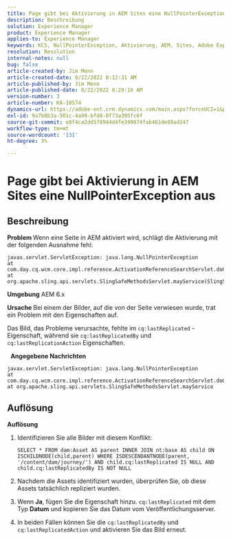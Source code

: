 ```yaml
---
title: Page gibt bei Aktivierung in AEM Sites eine NullPointerException aus
description: Beschreibung
solution: Experience Manager
product: Experience Manager
applies-to: Experience Manager
keywords: KCS, NullPointerException, Aktivierung, AEM, Sites, Adobe Experience Manager, 6.x
resolution: Resolution
internal-notes: null
bug: false
article-created-by: Jim Menn
article-created-date: 8/22/2022 8:12:31 AM
article-published-by: Jim Menn
article-published-date: 8/22/2022 8:29:16 AM
version-number: 3
article-number: KA-10574
dynamics-url: https://adobe-ent.crm.dynamics.com/main.aspx?forceUCI=1&pagetype=entityrecord&etn=knowledgearticle&id=3420272b-f221-ed11-b83e-0022480866ad
exl-id: 9a7b0b3a-501c-4a99-bfd8-0f73a395fc6f
source-git-commit: e8f4ca2dd578944d4fe399074fab461de88ad247
workflow-type: tm+mt
source-wordcount: '131'
ht-degree: 3%

---
```


# Page gibt bei Aktivierung in AEM Sites eine NullPointerException aus

## Beschreibung


<b>Problem </b>
Wenn eine Seite in AEM aktiviert wird, schlägt die Aktivierung mit der folgenden Ausnahme fehl:


```
javax.servlet.ServletException: java.lang.NullPointerException
at com.day.cq.wcm.core.impl.reference.ActivationReferenceSearchServlet.doGet(ActivationReferenceSearchServlet.java:175)
at org.apache.sling.api.servlets.SlingSafeMethodsServlet.mayService(SlingSafeMethodsServlet.java:269)
```


<b>Umgebung</b>
AEM 6.x

<b>Ursache </b>
Bei einem der Bilder, auf die von der Seite verwiesen wurde, trat ein Problem mit den Eigenschaften auf.

Das Bild, das Probleme verursachte, fehlte im `cq:lastReplicated` -Eigenschaft, während sie `cq:lastReplicatedBy` und `cq:lastReplicationAction` Eigenschaften.

 
<b>Angegebene Nachrichten</b>


```
javax.servlet.ServletException: java.lang.NullPointerException
at com.day.cq.wcm.core.impl.reference.ActivationReferenceSearchServlet.doGet
at org.apache.sling.api.servlets.SlingSafeMethodsServlet.mayService
```



## Auflösung


<b>Auflösung</b>

1. Identifizieren Sie alle Bilder mit diesem Konflikt:

   ```
   SELECT * FROM dam:Asset AS parent INNER JOIN nt:base AS child ON ISCHILDNODE(child,parent) WHERE ISDESCENDANTNODE(parent, '/content/dam/journey/') AND child.cq:lastReplicated IS NULL AND child.cq:lastReplicatedBy IS NOT NULL
   ```
2. Nachdem die Assets identifiziert wurden, überprüfen Sie, ob diese Assets tatsächlich repliziert wurden.
3. Wenn <b>Ja</b>, fügen Sie die Eigenschaft hinzu. `cq:lastReplicated` mit dem Typ <b>Datum</b> und kopieren Sie das Datum vom Veröffentlichungsserver.
4. In beiden Fällen können Sie die `cq:lastReplicatedBy` und `cq:lastReplicatedAction` und aktivieren Sie das Bild erneut.
